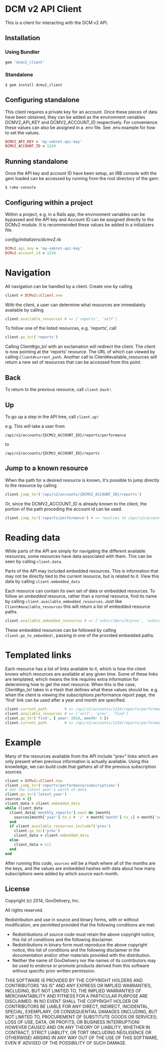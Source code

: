 DCM v2 API Client
======================
This is a client for interacting with the DCM v2 API.

Installation
------------
### Using Bundler
```ruby
gem 'dcmv2_client'
```

### Standalone
```
$ gem install dcmv2_client
```

Configuring standalone
------------------
This client requires a private key for an account. Once these pieces of data
have been obtained, they can be added as the environment variables
DCMV2_API_KEY and DCMV2_ACCOUNT_ID respectively. For convenience
these values can also be assigned in a .env file. See .env.example for how to
set the values.

```ruby
DCMV2_API_KEY = 'my-sekret-api-key'
DCMV2_ACCOUNT_ID = 1234
```

Running standalone
------------------
Once the API key and account ID have been setup, an IRB console with the gem
loaded can be accessed by running from the root directory of the gem:

```
$ rake console
```

Configuring within a project
----------------------------
Within a project, e.g. in a Rails app, the environment variables can be
bypassed and the API key and Account ID can be assigned directly to the DCMv2
module. It is recommended these values be added in a initializers file.

*config/initializers/dcmv2.rb*
```ruby
DCMv2.api_key = 'my-sekret-api-key'
DCMv2.account_id = 1234
```

Navigation
==========
All navigation can be handled by a client. Create one by calling

```ruby
client = DCMv2::Client.new
```

With the client, a user can determine what resources are immediately available
by calling

```ruby
client.available_resources # => ['reports', 'self']
```

To follow one of the listed resources, e.g. 'reports', call

```ruby
client.go_to!('reports')
```

Calling Client#go_to! with an exclamation will redirect the client.
The client is now pointing at the 'reports' resource. The URL of which can
viewed by calling `Client#current_path`. Another call to Client#available_resources
will return a new set of resources that can be accessed from this point.

Back
----
To return to the previous resource, call `client.back!`.

Up
--
To go up a step in the API tree, call `client.up!`

e.g. This will take a user from

```
/api/v2/accounts/{DCMV2_ACCOUNT_ID}/reports/performance
```

to

```
/api/v2/accounts/{DCMV2_ACCOUNT_ID}/reports
```

Jump to a known resource
------------------------
When the path for a desired resource is known, it's possible to jump directly
to the resource by calling

```ruby
client.jump_to!('/api/v2/accounts/{DCMV2_ACCOUNT_ID}/reports')
```

Or, since the DCMV2_ACCOUNT_ID is already known to the client, the portion of the
path proceding the account id can be used.

```ruby
client.jump_to!('reports/performance') # => resolves to /api/v2/accounts/{DCMV2_ACCOUNT_ID}/reports/performance
```

Reading data
============
While parts of the API are simply for navigating the different available
resources, some resources have data associated with them. This can be seen
by calling `client.data`.

Parts of the API may included embedded resources. This is information that may not
be directly tied to the current resource, but is related to it. View this data
by calling `client.embedded_data`

Each resource can contain its own set of data or embedded resources. To
follow an _embedded_ resource, rather than a normal resource, find its name by
calling `client.available_embedded_resources`. Just like `Client#available_resources`
this will return a list of embedded resource paths.

```ruby
client.available_embedded_resources # => ['subscribers/0/prev', 'subscribers/1/prev', ...]
```

These embedded resources can be followed by calling `client.go_to_embedded!`, passing
in one of the provided embedded paths.

Templated links
===============
Each resource has a list of links available to it, which is how the client
knows which resources are available at any given time. Some of these links
are templated, which means the link requires extra information for determining
how to get the next resource. When this is the case, Client#go_to! takes in
a Hash that defines what these values should be. e.g. when the client is
viewing the subscriptions performance report page, the 'find' link can
be used after a year and month are specified.

```ruby
client.current_path        # => /api/v2/accounts/1234/reports/performance/subscriptions
client.available_resources # => ['self', 'prev', 'find']
client.go_to!('find', { year: 2014, month: 5 })
client.current_path        # => /api/v2/accounts/1234/reports/performance/subscriptions/2014/5
```

Example
=======
Many of the resources available from the API include "prev" links which are only present
when previous information is actually available. Using this knowledge, we can build code
that gathers all of the previous subscription sources.

```ruby
client = DCMv2::Client.new
client.jump_to!('reports/performance/subscriptions')
# Get the latest year's worth of data
client.go_to!('latest_year')
sources = {}
client_data = client.embedded_data
while client_data
  client_data['monthly_reports'].each do |month|
    sources[month['year'].to_s + '/' + month['month'].to_s] = month['sources']
  end
  if client.available_resources.include?('prev')
    client.go_to!('prev')
    client_data = client.embedded_data
  else
    client_data = nil
  end
end
```

After running this code, `sources` will be a Hash where all of the months are the keys, and the
values are embedded hashes with data about how many subscriptions were added by which source each
month.

License
-------
Copyright (c) 2014, GovDelivery, Inc.

All rights reserved.

Redistribution and use in source and binary forms, with or without modification, are permitted provided that the following conditions are met:
* Redistributions of source code must retain the above copyright notice, this list of conditions and the following disclaimer.
* Redistributions in binary form must reproduce the above copyright notice, this list of conditions and the following disclaimer in the documentation and/or other materials provided with the distribution.
* Neither the name of GovDelivery nor the names of its contributors may be used to endorse or promote products derived from this software without specific prior written permission.

THIS SOFTWARE IS PROVIDED BY THE COPYRIGHT HOLDERS AND CONTRIBUTORS "AS IS" AND ANY EXPRESS OR IMPLIED WARRANTIES, INCLUDING, BUT NOT LIMITED TO, THE IMPLIED WARRANTIES OF MERCHANTABILITY AND FITNESS FOR A PARTICULAR PURPOSE ARE DISCLAIMED. IN NO EVENT SHALL THE COPYRIGHT HOLDER OR CONTRIBUTORS BE LIABLE FOR ANY DIRECT, INDIRECT, INCIDENTAL, SPECIAL, EXEMPLARY, OR CONSEQUENTIAL DAMAGES (INCLUDING, BUT NOT LIMITED TO, PROCUREMENT OF SUBSTITUTE GOODS OR SERVICES; LOSS OF USE, DATA, OR PROFITS; OR BUSINESS INTERRUPTION) HOWEVER CAUSED AND ON ANY THEORY OF LIABILITY, WHETHER IN CONTRACT, STRICT LIABILITY, OR TORT (INCLUDING NEGLIGENCE OR OTHERWISE) ARISING IN ANY WAY OUT OF THE USE OF THIS SOFTWARE, EVEN IF ADVISED OF THE POSSIBILITY OF SUCH DAMAGE.

